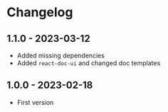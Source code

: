 # Changelog

## 1.1.0 - 2023-03-12

- Added missing dependencies
- Added `react-doc-ui` and changed doc templates

## 1.0.0 - 2023-02-18

- First version
